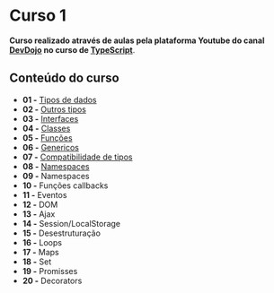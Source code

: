 # Curso 1 

**Curso realizado através de aulas pela plataforma Youtube do canal [DevDojo](https://www.youtube.com/channel/UCjF0OccBT05WxsJb2zNkL4g) no curso de [TypeScript](https://www.youtube.com/playlist?list=PL62G310vn6nGg5OzjxE8FbYDzCs_UqrUs)**.

## Conteúdo do curso

- **01 -** [Tipos de dados](https://codesandbox.io/p/sandbox/typescript-q7xs2r)
- **02 -** [Outros tipos](https://codesandbox.io/p/sandbox/aula2-8fy2kg)
- **03 -** [Interfaces](https://codesandbox.io/p/sandbox/aula3-tvglgh)
- **04 -** [Classes](https://codesandbox.io/p/sandbox/aula4-smmqw6)
- **05 -** [Funções](https://codesandbox.io/p/sandbox/aula5-36s3wg)
- **06 -** [Genericos](https://codesandbox.io/p/sandbox/aula6-224z9d)
- **07 -** [Compatibilidade de tipos](https://codesandbox.io/p/sandbox/aula7-m89t42)
- **08 -** [Namespaces](https://codesandbox.io/p/sandbox/aula8-mhv2dm)
- **09 -** Namespaces
- **10 -** Funções callbacks	
- **11 -** Eventos
- **12 -** DOM
- **13 -** Ajax
- **14 -** Session/LocalStorage
- **15 -** Desestruturação
- **16 -** Loops
- **17 -** Maps
- **18 -** Set
- **19 -** Promisses
- **20 -** Decorators
